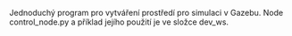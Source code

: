 Jednoduchý program pro vytváření prostředí pro simulaci v Gazebu. Node control_node.py a příklad jejího použití je ve složce dev_ws.
